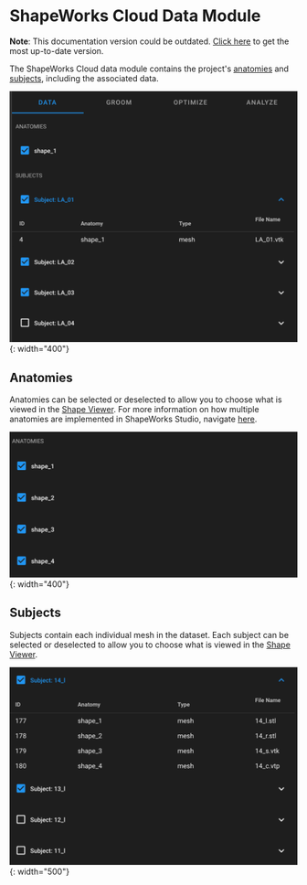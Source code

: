 # ShapeWorks Cloud Data Module

**Note**: This documentation version could be outdated. [Click here](http://sciinstitute.github.io/ShapeWorks/dev/cloud/cloud-data-module.html) to get the most up-to-date version.

The ShapeWorks Cloud data module contains the project's [anatomies](#anatomies) and [subjects](#subjects), including the associated data.

![ShapeWorks Cloud Data Module](../img/cloud/data_module.png){: width="400"}

## Anatomies

Anatomies can be selected or deselected to allow you to choose what is viewed in the [Shape Viewer](cloud-shape-viewer.md). For more information on how multiple anatomies are implemented in ShapeWorks Studio, navigate [here](../studio/multiple-domains.md).

![Multiple Anatomies in a Project](../img/cloud/multiple_anatomies.png){: width="400"}

## Subjects

Subjects contain each individual mesh in the dataset. Each subject can be selected or deselected to allow you to choose what is viewed in the [Shape Viewer](cloud-shape-viewer.md).

![Subject with Multiple Anatomies](../img/cloud/subject_multiple_anatomies.png){: width="500"}
